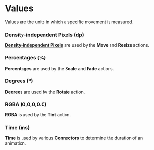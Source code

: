 # Values

Values are the units in which a specific movement is measured.


### Density-independent Pixels (dp)

**[Density-independent Pixels](https://material.google.com/layout/units-measurements.html#units-measurements-density-independent-pixels-dp-)** are used by the **Move** and **Resize** actions.


### Percentages (%)

**Percentages** are used by the **Scale** and **Fade** actions.


### Degrees (º)

**Degrees** are used by the **Rotate** action.


### RGBA (0,0,0,0.0)

**RGBA** is used by the **Tint** action.


### Time (ms)

**Time** is used by various **Connectors** to determine the duration of an animation.

<!--

LGTM:

-->
